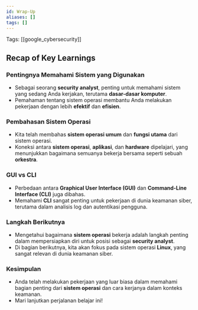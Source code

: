 ```yaml
---
id: Wrap-Up
aliases: []
tags: []
---
```


Tags: [[google_cybersecurity]]

## Recap of Key Learnings

### Pentingnya Memahami Sistem yang Digunakan

- Sebagai seorang **security analyst**, penting untuk memahami sistem yang sedang Anda kerjakan, terutama **dasar-dasar komputer**.
- Pemahaman tentang sistem operasi membantu Anda melakukan pekerjaan dengan lebih **efektif** dan **efisien**.

### Pembahasan Sistem Operasi

- Kita telah membahas **sistem operasi umum** dan **fungsi utama** dari sistem operasi.
- Koneksi antara **sistem operasi**, **aplikasi**, dan **hardware** dipelajari, yang menunjukkan bagaimana semuanya bekerja bersama seperti sebuah **orkestra**.

### GUI vs CLI

- Perbedaan antara **Graphical User Interface (GUI)** dan **Command-Line Interface (CLI)** juga dibahas.
- Memahami **CLI** sangat penting untuk pekerjaan di dunia keamanan siber, terutama dalam analisis log dan autentikasi pengguna.

### Langkah Berikutnya

- Mengetahui bagaimana **sistem operasi** bekerja adalah langkah penting dalam mempersiapkan diri untuk posisi sebagai **security analyst**.
- Di bagian berikutnya, kita akan fokus pada sistem operasi **Linux**, yang sangat relevan di dunia keamanan siber.

### Kesimpulan

- Anda telah melakukan pekerjaan yang luar biasa dalam memahami bagian penting dari **sistem operasi** dan cara kerjanya dalam konteks keamanan.
- Mari lanjutkan perjalanan belajar ini!

